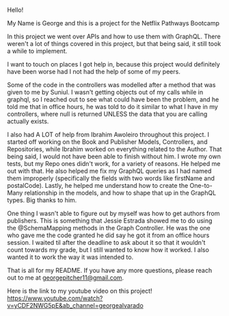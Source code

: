 Hello!

My Name is George and this is a project for the Netflix Pathways Bootcamp

In this project we went over APIs and how to use them with GraphQL.
There weren't a lot of things covered in this project, but that being said,
it still took a while to implement.

I want to touch on places I got help in, because this project would definitely
have been worse had I not had the help of some of my peers.

Some of the code in the controllers was modelled after a method that was given
to me by Suniul. I wasn't getting objects out of my calls while in graphql, so
I reached out to see what could have been the problem, and he told me that in
office hours, he was told to do it similar to what I have in my controllers,
where null is returned UNLESS the data that you are calling actually exists.

I also had A LOT of help from Ibrahim Awoleiro throughout this project. I started
off working on the Book and Publisher Models, Controllers, and Repositories, while
Ibrahim worked on everything related to the Author. That being said, I would not have
been able to finish without him. I wrote my own tests, but my Repo ones didn't work,
for a variety of reasons. He helped me out with that. He also helped me fix my GraphQL
queries as I had named them improperly (specifically the fields with two words like
firstName and postalCode). Lastly, he helped me understand how to create the One-to-Many
relationship in the models, and how to shape that up in the GraphQL types. Big thanks
to him.

One thing I wasn't able to figure out by myself was how to get authors from publishers.
This is something that Jessie Estrada showed me to do using the @SchemaMapping methods
in the Graph Controller. He was the one who gave me the code granted he did say he got
it from an office hours session. I waited til after the deadline to ask about it so
that it wouldn't count towards my grade, but I still wanted to know how it worked. I
also wanted it to work the way it was intended to.

That is all for my README. If you have any more questions, please reach out to me at
georgepitcher11@gmail.com.

Here is the link to my youtube video on this project!
https://www.youtube.com/watch?v=yCDF2NWG5pE&ab_channel=georgealvarado
